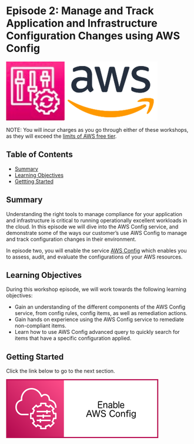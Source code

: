 # Episode 2: Manage and Track Application and Infrastructure Configuration Changes using AWS Config

![](media/config-aws-logo.png)

NOTE: You will incur charges as you go through either of these workshops, as they will exceed the [limits of AWS free tier](http://docs.aws.amazon.com/awsaccountbilling/latest/aboutv2/free-tier-limits.html).

## Table of Contents

- [Summary](#summary)
- [Learning Objectives](#learning-objectives)
- [Gettting Started](#getting-started)

## Summary

Understanding the right tools to manage compliance for your application and infrastructure is critical to running operationally excellent workloads in the cloud. In this episode we will dive into the AWS Config service, and demonstrate some of the ways our customer’s use AWS Config to manage and track configuration changes in their environment.

In episode two, you will enable the service [AWS Config](https://aws.amazon.com/config/) which enables you to assess, audit, and evaluate the configurations of your AWS resources. 

## Learning Objectives

During this workshop episode, we will work towards the following learning objectives:

- Gain an understanding of the different components of the AWS Config service, from config rules, config items, as well as remediation actions.
- Gain hands on experience using the AWS Config service to remediate non-compliant items.
- Learn how to use AWS Config advanced query to quickly search for items that have a specific configuration applied.


## Getting Started

Click the link below to go to the next section.

[![](media/enable-config.png)](/episode-02-step-01-enable-config.md)